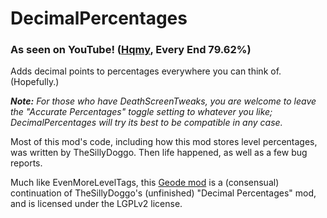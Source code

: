 # DecimalPercentages

### <c-ffff55>As seen on</c> <c-ff0000>You</c>Tube<c-ffff55>!</c> ([Hqmy](https://youtube.com/watch?v=AO--mVVFtKI&t=23), Every End 79.62%)

Adds decimal points to percentages everywhere you can think of. (Hopefully.)

***Note:*** *For those who have DeathScreenTweaks, you are welcome to leave the "Accurate Percentages" toggle setting to whatever you like; DecimalPercentages will try its best to be compatible in any case.*

Most of this mod's code, including how this mod stores level percentages, was written by TheSillyDoggo. Then life happened, as well as a few bug reports.

Much like EvenMoreLevelTags, this [Geode mod](https://geode-sdk.org) is a (consensual) continuation of TheSillyDoggo's (unfinished) "Decimal Percentages" mod, and is licensed under the LGPLv2 license.